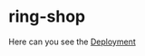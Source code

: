 # ring-shop
Here can you see the <a href="https://mariariosnavarro.github.io/ring-shop/">Deployment</a>
